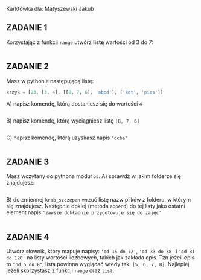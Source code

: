 ﻿Karktówka dla:
Matyszewski Jakub


## ZADANIE 1  

Korzystając z funkcji `range` utwórz **listę** wartości od 3 do 7:
```

```

## ZADANIE 2  

Masz w pythonie następującą listę:
```python
krzyk = [23, [3, 4], [[8, 7, 6], 'abcd'], ['kot', 'pies']]
```
A) napisz komendę, którą dostaniesz się do wartości `4`
```

```

B) napisz komendę, którą wyciągniesz listę `[8, 7, 6]`
```

```

C) napisz komendę, którą uzyskasz napis `"dcba"`
```

```

## ZADANIE 3  

Masz wczytany do pythona moduł `os`.
A) sprawdź w jakim folderze się znajdujesz:
```

```

B) do zmiennej `krab_szczepan` wrzuć listę nazw plików z folderu, w
którym się znajdujesz. Następnie doklej (metoda `append`) do tej listy jako ostatni element napis `'zawsze dokładnie przygotowuję się do zajęć'`
```

```

## ZADANIE 4  
  
Utwórz słownik, który mapuje napisy: `'od 15 do 72'`, `'od 33 do 38'` i `'od 81 do 120'` na listy wartości liczbowych, takich jak zakłada opis. Tzn jeżeli opis to `"od 5 do 8"`, lista powinna wyglądać wtedy tak: `[5, 6, 7, 8]`. Najlepiej jeżeli skorzystasz z funkcji `range` oraz `list`:
```

```
